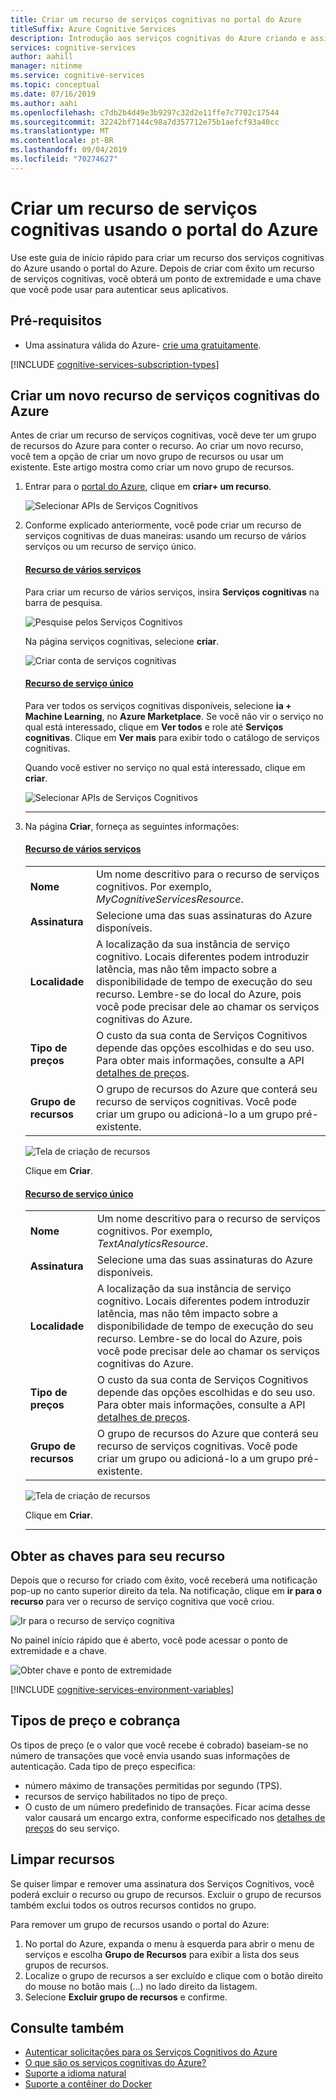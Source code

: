 ```yaml
---
title: Criar um recurso de serviços cognitivas no portal do Azure
titleSuffix: Azure Cognitive Services
description: Introdução aos serviços cognitivas do Azure criando e assinando um recurso no portal do Azure.
services: cognitive-services
author: aahill
manager: nitinme
ms.service: cognitive-services
ms.topic: conceptual
ms.date: 07/16/2019
ms.author: aahi
ms.openlocfilehash: c7db2b4d49e3b9297c32d2e11ffe7c7702c17544
ms.sourcegitcommit: 32242bf7144c98a7d357712e75b1aefcf93a40cc
ms.translationtype: MT
ms.contentlocale: pt-BR
ms.lasthandoff: 09/04/2019
ms.locfileid: "70274627"
---
```

# <a name="create-a-cognitive-services-resource-using-the-azure-portal"></a>Criar um recurso de serviços cognitivas usando o portal do Azure

Use este guia de início rápido para criar um recurso dos serviços cognitivas do Azure usando o portal do Azure. Depois de criar com êxito um recurso de serviços cognitivas, você obterá um ponto de extremidade e uma chave que você pode usar para autenticar seus aplicativos.

## <a name="prerequisites"></a>Pré-requisitos

* Uma assinatura válida do Azure- [crie uma gratuitamente](https://azure.microsoft.com/free/).

[!INCLUDE [cognitive-services-subscription-types](../../includes/cognitive-services-subscription-types.md)]

## <a name="create-a-new-azure-cognitive-services-resource"></a>Criar um novo recurso de serviços cognitivas do Azure

Antes de criar um recurso de serviços cognitivas, você deve ter um grupo de recursos do Azure para conter o recurso. Ao criar um novo recurso, você tem a opção de criar um novo grupo de recursos ou usar um existente. Este artigo mostra como criar um novo grupo de recursos.

1. Entrar para o [portal do Azure](https://portal.azure.com), clique em  **criar+ um recurso**.

    ![Selecionar APIs de Serviços Cognitivos](media/cognitive-services-apis-create-account/azurePortalScreenMulti.png)

2. Conforme explicado anteriormente, você pode criar um recurso de serviços cognitivas de duas maneiras: usando um recurso de vários serviços ou um recurso de serviço único.

    #### <a name="multi-service-resourcetabmultiservice"></a>[Recurso de vários serviços](#tab/multiservice)

    Para criar um recurso de vários serviços, insira **Serviços cognitivas** na barra de pesquisa.

    ![Pesquise pelos Serviços Cognitivos](media/cognitive-services-apis-create-account/azureCogServSearchMulti.png)

    Na página serviços cognitivas, selecione **criar**.

    ![Criar conta de serviços cognitivas](media/cognitive-services-apis-create-account/azurecogservsearchmulti-2.png)

    #### <a name="single-service-resourcetabsingleservice"></a>[Recurso de serviço único](#tab/singleservice)

    Para ver todos os serviços cognitivas disponíveis, selecione **ia + Machine Learning**, no **Azure Marketplace**. Se você não vir o serviço no qual está interessado, clique em **Ver todos** e role até **Serviços cognitivas**. Clique em **Ver mais** para exibir todo o catálogo de serviços cognitivas.

    Quando você estiver no serviço no qual está interessado, clique em **criar**.
    
    ![Selecionar APIs de Serviços Cognitivos](media/cognitive-services-apis-create-account/azureMarketplace.png)

    ***
3. Na página **Criar**, forneça as seguintes informações:

    #### <a name="multi-service-resourcetabmultiservice"></a>[Recurso de vários serviços](#tab/multiservice)

    |    |    |
    |--|--|
    | **Nome** | Um nome descritivo para o recurso de serviços cognitivos. Por exemplo, *MyCognitiveServicesResource*. |
    | **Assinatura** | Selecione uma das suas assinaturas do Azure disponíveis. |
    | **Localidade** | A localização da sua instância de serviço cognitivo. Locais diferentes podem introduzir latência, mas não têm impacto sobre a disponibilidade de tempo de execução do seu recurso. Lembre-se do local do Azure, pois você pode precisar dele ao chamar os serviços cognitivas do Azure. |
    | **Tipo de preços** | O custo da sua conta de Serviços Cognitivos depende das opções escolhidas e do seu uso. Para obter mais informações, consulte a API [detalhes de preços](https://azure.microsoft.com/pricing/details/cognitive-services/).
    | **Grupo de recursos** | O grupo de recursos do Azure que conterá seu recurso de serviços cognitivas. Você pode criar um grupo ou adicioná-lo a um grupo pré-existente. |

    ![Tela de criação de recursos](media/cognitive-services-apis-create-account/resource_create_screen-multi.png)

    Clique em **Criar**.

    #### <a name="single-service-resourcetabsingleservice"></a>[Recurso de serviço único](#tab/singleservice)

    |    |    |
    |--|--|
    | **Nome** | Um nome descritivo para o recurso de serviços cognitivos. Por exemplo, *TextAnalyticsResource*. |
    | **Assinatura** | Selecione uma das suas assinaturas do Azure disponíveis. |
    | **Localidade** | A localização da sua instância de serviço cognitivo. Locais diferentes podem introduzir latência, mas não têm impacto sobre a disponibilidade de tempo de execução do seu recurso. Lembre-se do local do Azure, pois você pode precisar dele ao chamar os serviços cognitivas do Azure. |
    | **Tipo de preços** | O custo da sua conta de Serviços Cognitivos depende das opções escolhidas e do seu uso. Para obter mais informações, consulte a API [detalhes de preços](https://azure.microsoft.com/pricing/details/cognitive-services/).
    | **Grupo de recursos** | O grupo de recursos do Azure que conterá seu recurso de serviços cognitivas. Você pode criar um grupo ou adicioná-lo a um grupo pré-existente. |

    ![Tela de criação de recursos](media/cognitive-services-apis-create-account/resource_create_screen.png)

    Clique em **Criar**.

    ***

## <a name="get-the-keys-for-your-resource"></a>Obter as chaves para seu recurso

Depois que o recurso for criado com êxito, você receberá uma notificação pop-up no canto superior direito da tela. Na notificação, clique em **ir para o recurso** para ver o recurso de serviço cognitiva que você criou. 

![Ir para o recurso de serviço cognitiva](media/cognitive-services-apis-create-account/cog-serv-go-to-resource.png)

No painel início rápido que é aberto, você pode acessar o ponto de extremidade e a chave.

![Obter chave e ponto de extremidade](media/cognitive-services-apis-create-account/get-cog-serv-keys.png)

[!INCLUDE [cognitive-services-environment-variables](../../includes/cognitive-services-environment-variables.md)]

## <a name="pricing-tiers-and-billing"></a>Tipos de preço e cobrança

Os tipos de preço (e o valor que você recebe é cobrado) baseiam-se no número de transações que você envia usando suas informações de autenticação. Cada tipo de preço especifica:
* número máximo de transações permitidas por segundo (TPS).
* recursos de serviço habilitados no tipo de preço.
* O custo de um número predefinido de transações. Ficar acima desse valor causará um encargo extra, conforme especificado nos [detalhes de preços](https://azure.microsoft.com/pricing/details/cognitive-services/custom-vision-service/) do seu serviço.

## <a name="clean-up-resources"></a>Limpar recursos

Se quiser limpar e remover uma assinatura dos Serviços Cognitivos, você poderá excluir o recurso ou grupo de recursos. Excluir o grupo de recursos também exclui todos os outros recursos contidos no grupo.

Para remover um grupo de recursos usando o portal do Azure:

1. No portal do Azure, expanda o menu à esquerda para abrir o menu de serviços e escolha **Grupo de Recursos** para exibir a lista dos seus grupos de recursos.
2. Localize o grupo de recursos a ser excluído e clique com o botão direito do mouse no botão mais (...) no lado direito da listagem.
3. Selecione **Excluir grupo de recursos** e confirme.

## <a name="see-also"></a>Consulte também

* [Autenticar solicitações para os Serviços Cognitivos do Azure](authentication.md)
* [O que são os serviços cognitivas do Azure?](Welcome.md)
* [Suporte a idioma natural](language-support.md)
* [Suporte a contêiner do Docker](cognitive-services-container-support.md)
